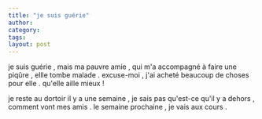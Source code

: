 ```yaml
---
title: "je suis guérie"
author:
category: 
tags: 
layout: post
---
```

je suis guérie , mais ma pauvre amie , qui m'a accompagné à faire une piqûre , ellle tombe malade . excuse-moi , j'ai acheté beaucoup de choses pour elle . qu'elle aille mieux ! 

je reste au dortoir il y a une semaine , je sais pas qu'est-ce qu'il y a dehors , comment vont mes amis . le semaine prochaine , je vais aux cours . 

